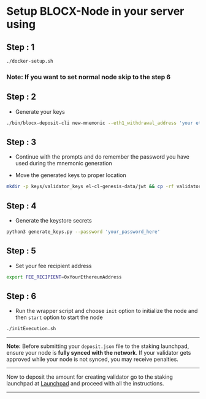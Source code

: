 
Setup BLOCX-Node in your server using
=====================================

Step : 1
--------
```bash
./docker-setup.sh
```

### Note: If you want to set normal node skip to the step 6

Step : 2
--------

*   Generate your keys
```bash
./bin/blocx-deposit-cli new-mnemonic --eth1_withdrawal_address 'your eth withdrawal address'
```
    

Step : 3
--------

*   Continue with the prompts and do remember the password you have used during the mnemonic generation
    
*   Move the generated keys to proper location
```bash
mkdir -p keys/validator_keys el-cl-genesis-data/jwt && cp -rf validator_keys/* keys/validator_keys
```    

Step : 4
--------

*   Generate the keystore secrets
```bash
python3 generate_keys.py --password 'your_password_here'
```

Step : 5
--------

*   Set your fee recipient address
```bash
export FEE_RECIPIENT=0xYourEthereumAddress
```

Step : 6
--------

*   Run the wrapper script and choose `init` option to initialize the node and then `start` option to start the node
```bash
./initExecution.sh
```    

* * *

**Note:** Before submitting your `deposit.json` file to the staking launchpad, ensure your node is **fully synced with the network**. If your validator gets approved while your node is not synced, you may receive penalties.

* * *

Now to deposit the amount for creating validator go to the staking launchpad at [Launchpad](https://launchpad.blocxscan.com/) and proceed with all the instructions.

* * *
